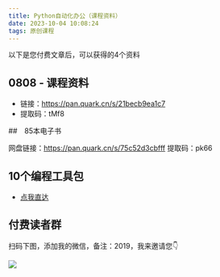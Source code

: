 ```yaml
---
title: Python自动化办公（课程资料）
date: 2023-10-04 10:08:24
tags: 原创课程
---
```


以下是您付费文章后，可以获得的4个资料

## 0808 - 课程资料

- 链接：https://pan.quark.cn/s/21becb9ea1c7
- 提取码：tMf8

##　85本电子书

网盘链接：https://pan.quark.cn/s/75c52d3cbfff
提取码：pk66

## 10个编程工具包

- [点我直达](http://www.python4office.cn/code-soft-download/)

## 付费读者群

扫码下图，添加我的微信，备注：2019，我来邀请您👇


![](https://cos.python-office.com/wechat/qr-code.jpg)